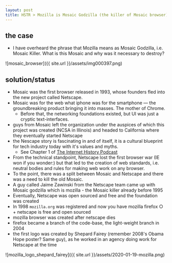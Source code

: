 ```yaml
---
layout: post
title: HSTR > Mozilla is Mosaic Godzilla (the killer of Mosaic browser)
---
```

## the case	
* I have overheard the phrase that Mozilla means as Mosaic Godzilla, i.e. Mosaic Killer. What is this Mosaic and why was it necessary to destroy?  

![mosaic_browser]({{ site.url }}/assets/img000397.png)

## solution/status
* Mosaic was the first browser released in 1993, whose founders fled into the new project called Netscape.
* Mosaic was for the web what iphone was for the smartphone — the groundbreaking product bringing it into masses. The mother of Chrome. 
	* Before that, the networking foundations existed, but UI was just a cryptic text-interfaces. 
* guys from Mosaic left the organization under the auspices of which this project was created (NCSA in Illinois) and headed to California where they eventually started Netscape
* the Nescape story is fascinating in and of itself, it is a cultural blueprint for tech industry today with it's values and myths. 
	* See Chapter 1 of [The Internet History Podcast](http://www.internethistorypodcast.com/podcasts-by-chapter/)
* From the technical standpoint, Netscape lost the first browser war (IE won if you wonder:) but that  led to the creation of web standards, i.e. neutral bodies and rules for making web work on any browser. 
* To the point, there was a split between Mosaic and Netscape and there was a need to kill the old Mosaic.
* A guy called Jaime Zawinski from the Netscape team came up with Mosaic godzilla which is mozilla - the Mosaic killer already before 1995
* Eventually, Netscape was open sourced and free and the foundation was created 
* In 1998 `mozilla.org` was registered and now you have mozilla firefox
		○ + netscape is free and open sourced
* mozilla browser was created after netscape dies
* firefox became a branch of the code-base, the light-weight branch in 2004
* the first logo was created by Shepard Fairey (remember 2008's Obama Hope poster? Same guy), as he worked in an agency doing work for Netscape at the time

![mozilla_logo_shepard_fairey]({{ site.url }}/assets/2020-01-19-mozilla.png)
